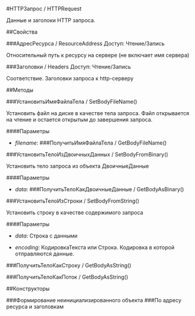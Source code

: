 
#HTTPЗапрос / HTTPRequest

    
    
Данные и заголоки HTTP запроса.


  
  
##Свойства
    
###АдресРесурса / ResourceAddress
Доступ: Чтение/Запись
    
    
Относительный путь к ресурсу на сервере (не включает имя сервера)


  
  
###Заголовки / Headers
Доступ: Чтение/Запись
    
    
Соответствие. Заголовки запроса к http-серверу


  
  
##Методы
    
###УстановитьИмяФайлаТела / SetBodyFileName()
    
    
    
Установить файл на диске в качестве тела запроса. Файл открывается на чтение и остается открытым до завершения запроса.


  
  
####Параметры

* *filename*: 
###ПолучитьИмяФайлаТела / GetBodyFileName()
    
###УстановитьТелоИзДвоичныхДанных / SetBodyFromBinary()
    
    
    
Установить тело запроса из объекта ДвоичныеДанные


  
  
####Параметры

* *data*: 
###ПолучитьТелоКакДвоичныеДанные / GetBodyAsBinary()
    
###УстановитьТелоИзСтроки / SetBodyFromString()
    
    
    
Установить строку в качестве содержимого запроса


  
  
####Параметры

* *data*: Строка с данными

* *encoding*: КодировкаТекста или Строка. Кодировка в которой отправляются данные.

###ПолучитьТелоКакСтроку / GetBodyAsString()
    
###ПолучитьТелоКакПоток / GetBodyAsString()
    
##Конструкторы

  
###Формирование неинициализированного объекта
###По адресу ресурса и заголовкам